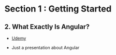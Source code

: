 # Section 1 : Getting Started

## 2. What Exactly Is Angular?

- [Udemy](https://www.udemy.com/course/the-complete-guide-to-angular-2/learn/lecture/6655602#overview)

- Just a presentation about Angular
